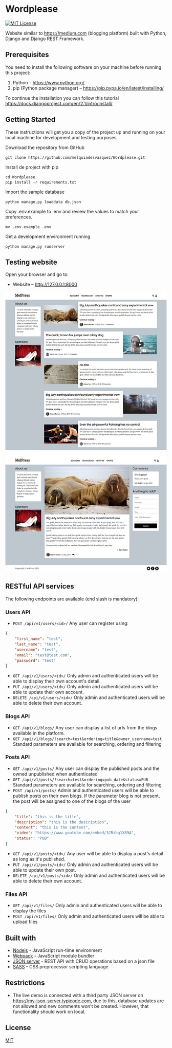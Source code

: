 # Wordplease

[![MIT License][license-image]][license-url]

Website similar to https://medium.com (blogging platform) built with Python, Django and Django REST Framework.

## Prerequisites

You need to install the following software on your machine before running this project:

1. Python  &ndash; <https://www.python.org/>
2. pip (Python package manager)  &ndash; <https://pip.pypa.io/en/latest/installing/>

To continue the installation you can follow this tutorial  <https://docs.djangoproject.com/en/2.1/intro/install/>

## Getting Started

These instructions will get you a copy of the project up and running on your local machine for development and testing purposes.

Download the repository from GitHub

```shell
git clone https://github.com/melquiadesvazquez/Wordplease.git
```

Install de project with pip

```shell
cd Wordplease
pip install -r requirements.txt
```

Import the sample database

```shell
python manage.py loaddata db.json
```

Copy .env.example to .env and review the values to match your preferences.

```shell
mv .env.example .env
```

Get a development environment running
```shell
python manage.py runserver
```

## Testing website

Open your browser and go to:

+ Website &ndash; http://127.0.0.1:8000

![Melpress homepage](https://raw.githubusercontent.com/melquiadesvazquez/MelPress/master/src/assets/web1.jpg)

![Melpress post page](https://raw.githubusercontent.com/melquiadesvazquez/MelPress/master/src/assets/web2.jpg)

## RESTful API services

The following endpoints are available (end slash is mandatory):

### Users API

+ `POST /api/v1/users/<id>/` Any user can register using:

```json
{
	"first_name": "test",
	"last_name": "test",
	"username": "test",
	"email": "test@test.com",
	"password": "test"
}
```

+ `GET /api/v1/users/<id>/` Only admin and authenticated users will be able to display their own account's detail.
+ `PUT /api/v1/users/<id>/` Only admin and authenticated users will be able to update their own account.
+ `DELETE /api/v1/users/<id>/` Only admin and authenticated users will be able to delete their own account.

### Blogs API

+ `GET /api/v1/blogs/` Any user can display a list of urls from the blogs available in the platform. 
+ `GET /api/v1/blogs/?search=test&ordering=title&owner_username=test` Standard parameters are available for searching, ordering and filtering 


### Posts API

+ `GET /api/v1/posts/` Any user can display the published posts and the owned unpublished when authenticated
+ `GET /api/v1/posts/?search=test&ordering=pub_date&status=PUB` Standard parameters are available for searching, ordering and filtering 
+ `POST /api/v1/posts/` Admin and authenticated users will be able to publish posts on their own blogs. If the parameter blog is not present, the post will be assigned to one of the blogs of the user
```json
{
    "title": "this is the title",
    "description": "this is the description",
    "content": "this is the content",
    "video": "https://www.youtube.com/embed/1CRihg1X89A",
    "status": "PUB"
}
```

+ `GET /api/v1/posts/<id>/` Any user will be able to display a post's detail as long as it's published.
+ `PUT /api/v1/posts/<id>/` Only admin and authenticated users will be able to update their own post.
+ `DELETE /api/v1/posts/<id>/` Only admin and authenticated users will be able to delete their own account.

### Files API

+ `GET /api/v1/files/`  Only admin and authenticated users will be able to display the files 
+ `POST /api/v1/files/` Only admin and authenticated users will be able to upload files 

## Built with

+ [Nodejs](https://nodejs.org/) - JavaScript run-time environment
+ [Webpack](https://webpack.js.org/) - JavaScript module bundler
+ [JSON server](https://github.com/typicode/json-server) - REST API with CRUD operations based on a json file
+ [SASS](https://sass-lang.com/) - CSS preprocessor scripting language

## Restrictions

+ The live demo is connected with a third party JSON server on https://my-json-server.typicode.com, due to this, database updates are not allowed and new comments won't be created. However, that functionality should work on local.

## License

[MIT][license-url]


[license-image]: http://img.shields.io/badge/license-MIT-blue.svg?style=flat
[license-url]: LICENSE
